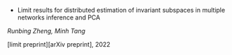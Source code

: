 - Limit results for distributed estimation of invariant subspaces in multiple networks inference and PCA

*Runbing Zheng, Minh Tang*

[limit preprint][arXiv preprint], 2022

[limit preprint]:https://arxiv.org/abs/2206.04306
